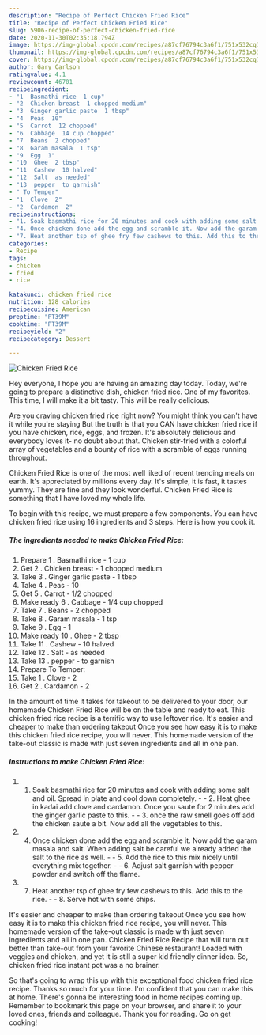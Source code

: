 ```yaml
---
description: "Recipe of Perfect Chicken Fried Rice"
title: "Recipe of Perfect Chicken Fried Rice"
slug: 5906-recipe-of-perfect-chicken-fried-rice
date: 2020-11-30T02:35:18.794Z
image: https://img-global.cpcdn.com/recipes/a87cf76794c3a6f1/751x532cq70/chicken-fried-rice-recipe-main-photo.jpg
thumbnail: https://img-global.cpcdn.com/recipes/a87cf76794c3a6f1/751x532cq70/chicken-fried-rice-recipe-main-photo.jpg
cover: https://img-global.cpcdn.com/recipes/a87cf76794c3a6f1/751x532cq70/chicken-fried-rice-recipe-main-photo.jpg
author: Gary Carlson
ratingvalue: 4.1
reviewcount: 46701
recipeingredient:
- "1  Basmathi rice  1 cup"
- "2  Chicken breast  1 chopped medium"
- "3  Ginger garlic paste  1 tbsp"
- "4  Peas  10"
- "5  Carrot  12 chopped"
- "6  Cabbage  14 cup chopped"
- "7  Beans  2 chopped"
- "8  Garam masala  1 tsp"
- "9  Egg  1"
- "10  Ghee  2 tbsp"
- "11  Cashew  10 halved"
- "12  Salt  as needed"
- "13  pepper  to garnish"
- " To Temper"
- "1  Clove  2"
- "2  Cardamon  2"
recipeinstructions:
- "1. Soak basmathi rice for 20 minutes and cook with adding some salt and oil. Spread in plate and cool down completely.  2. Heat ghee in kadai add clove and cardamon. Once you saute for 2 minutes add the ginger garlic paste to this.  3. once the raw smell goes off add the chicken saute a bit. Now add all the vegetables to this."
- "4. Once chicken done add the egg and scramble it. Now add the garam masala and salt. When adding salt be careful we already added the salt to the rice as well.  5. Add the rice to this mix nicely until everything mix together.   6. Adjust salt garnish with pepper powder and switch off the flame."
- "7. Heat another tsp of ghee fry few cashews to this. Add this to the rice.   8. Serve hot with some chips."
categories:
- Recipe
tags:
- chicken
- fried
- rice

katakunci: chicken fried rice 
nutrition: 128 calories
recipecuisine: American
preptime: "PT39M"
cooktime: "PT39M"
recipeyield: "2"
recipecategory: Dessert

---
```



![Chicken Fried Rice](https://img-global.cpcdn.com/recipes/a87cf76794c3a6f1/751x532cq70/chicken-fried-rice-recipe-main-photo.jpg)

Hey everyone, I hope you are having an amazing day today. Today, we're going to prepare a distinctive dish, chicken fried rice. One of my favorites. This time, I will make it a bit tasty. This will be really delicious.

Are you craving chicken fried rice right now? You might think you can&#39;t have it while you&#39;re staying But the truth is that you CAN have chicken fried rice if you have chicken, rice, eggs, and frozen. It&#39;s absolutely delicious and everybody loves it- no doubt about that. Chicken stir-fried with a colorful array of vegetables and a bounty of rice with a scramble of eggs running throughout.

Chicken Fried Rice is one of the most well liked of recent trending meals on earth. It's appreciated by millions every day. It's simple, it is fast, it tastes yummy. They are fine and they look wonderful. Chicken Fried Rice is something that I have loved my whole life.


To begin with this recipe, we must prepare a few components. You can have chicken fried rice using 16 ingredients and 3 steps. Here is how you cook it.

<!--inarticleads1-->

##### The ingredients needed to make Chicken Fried Rice:

1. Prepare 1 . Basmathi rice - 1 cup
1. Get 2 . Chicken breast - 1 chopped medium
1. Take 3 . Ginger garlic paste - 1 tbsp
1. Take 4 . Peas - 10
1. Get 5 . Carrot - 1/2 chopped
1. Make ready 6 . Cabbage - 1/4 cup chopped
1. Take 7 . Beans - 2 chopped
1. Take 8 . Garam masala - 1 tsp
1. Take 9 . Egg - 1
1. Make ready 10 . Ghee - 2 tbsp
1. Take 11 . Cashew - 10 halved
1. Take 12 . Salt - as needed
1. Take 13 . pepper - to garnish
1. Prepare  To Temper:
1. Take 1 . Clove - 2
1. Get 2 . Cardamon - 2


In the amount of time it takes for takeout to be delivered to your door, our homemade Chicken Fried Rice will be on the table and ready to eat. This chicken fried rice recipe is a terrific way to use leftover rice. It&#39;s easier and cheaper to make than ordering takeout Once you see how easy it is to make this chicken fried rice recipe, you will never. This homemade version of the take-out classic is made with just seven ingredients and all in one pan. 

<!--inarticleads2-->

##### Instructions to make Chicken Fried Rice:

1. 1. Soak basmathi rice for 20 minutes and cook with adding some salt and oil. Spread in plate and cool down completely. -  - 2. Heat ghee in kadai add clove and cardamon. Once you saute for 2 minutes add the ginger garlic paste to this. -  - 3. once the raw smell goes off add the chicken saute a bit. Now add all the vegetables to this.
1. 4. Once chicken done add the egg and scramble it. Now add the garam masala and salt. When adding salt be careful we already added the salt to the rice as well. -  - 5. Add the rice to this mix nicely until everything mix together.  -  - 6. Adjust salt garnish with pepper powder and switch off the flame.
1. 7. Heat another tsp of ghee fry few cashews to this. Add this to the rice.  -  - 8. Serve hot with some chips.


It&#39;s easier and cheaper to make than ordering takeout Once you see how easy it is to make this chicken fried rice recipe, you will never. This homemade version of the take-out classic is made with just seven ingredients and all in one pan. Chicken Fried Rice Recipe that will turn out better than take-out from your favorite Chinese restaurant! Loaded with veggies and chicken, and yet it is still a super kid friendly dinner idea. So, chicken fried rice instant pot was a no brainer. 

So that's going to wrap this up with this exceptional food chicken fried rice recipe. Thanks so much for your time. I'm confident that you can make this at home. There's gonna be interesting food in home recipes coming up. Remember to bookmark this page on your browser, and share it to your loved ones, friends and colleague. Thank you for reading. Go on get cooking!
